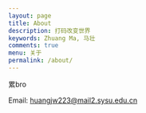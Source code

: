 ```yaml
---
layout: page
title: About
description: 打码改变世界
keywords: Zhuang Ma, 马壮
comments: true
menu: 关于
permalink: /about/
---
```


累bro



Email: huangjw223@mail2.sysu.edu.cn
